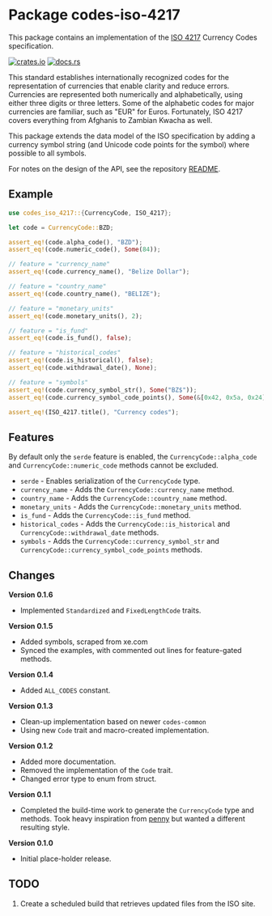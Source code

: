 # Package codes-iso-4217

This package contains an implementation of the
[ISO 4217](https://www.iso.org/iso-4217-currency-codes.html)
Currency Codes specification.

[![crates.io](https://img.shields.io/crates/v/codes-iso-4217.svg)](https://crates.io/crates/codes-iso-4217)
[![docs.rs](https://docs.rs/codes-iso-4217/badge.svg)](https://docs.rs/codes-iso-4217)

This standard establishes internationally recognized codes for the
representation of currencies that enable clarity and reduce errors. Currencies
are represented both numerically and alphabetically, using either three digits
or three letters. Some of the alphabetic codes for major currencies are
familiar, such as "EUR" for Euros. Fortunately, ISO 4217 covers everything
from Afghanis to Zambian Kwacha as well.

This package extends the data model of the ISO specification by adding a
currency symbol string (and Unicode code points for the symbol) where possible
to all symbols.

For notes on the design of the API, see the repository 
[README](https://github.com/johnstonskj/rust-codes/blob/main/README.md).

## Example

```rust
use codes_iso_4217::{CurrencyCode, ISO_4217};

let code = CurrencyCode::BZD;

assert_eq!(code.alpha_code(), "BZD");
assert_eq!(code.numeric_code(), Some(84));

// feature = "currency_name"
assert_eq!(code.currency_name(), "Belize Dollar");

// feature = "country_name"
assert_eq!(code.country_name(), "BELIZE");

// feature = "monetary_units"
assert_eq!(code.monetary_units(), 2);

// feature = "is_fund"
assert_eq!(code.is_fund(), false);

// feature = "historical_codes"
assert_eq!(code.is_historical(), false);
assert_eq!(code.withdrawal_date(), None);

// feature = "symbols"
assert_eq!(code.currency_symbol_str(), Some("BZ$"));
assert_eq!(code.currency_symbol_code_points(), Some(&[0x42, 0x5a, 0x24]));

assert_eq!(ISO_4217.title(), "Currency codes");
```

## Features

By default only the `serde` feature is enabled, the `CurrencyCode::alpha_code` and
`CurrencyCode::numeric_code` methods cannot be excluded.

* `serde` - Enables serialization of the `CurrencyCode` type.
* `currency_name` - Adds the `CurrencyCode::currency_name` method.
* `country_name` - Adds the `CurrencyCode::country_name` method.
* `monetary_units` - Adds the `CurrencyCode::monetary_units` method.
* `is_fund` - Adds the `CurrencyCode::is_fund` method.
* `historical_codes` - Adds the `CurrencyCode::is_historical` and `CurrencyCode::withdrawal_date` methods.
* `symbols` - Adds the `CurrencyCode::currency_symbol_str` and `CurrencyCode::currency_symbol_code_points` methods.

## Changes

**Version 0.1.6**

* Implemented `Standardized` and `FixedLengthCode` traits.

**Version 0.1.5**

* Added symbols, scraped from xe.com
* Synced the examples, with commented out lines for feature-gated methods.

**Version 0.1.4**

* Added `ALL_CODES` constant.

**Version 0.1.3**

* Clean-up implementation based on newer `codes-common`
* Using new `Code` trait and macro-created implementation.

**Version 0.1.2**

* Added more documentation.
* Removed the implementation of the `Code` trait.
* Changed error type to enum from struct.

**Version 0.1.1**

* Completed the build-time work to generate the `CurrencyCode` type and
  methods. Took heavy inspiration from
  [penny](https://github.com/bb010g/penny) but wanted a different resulting style.

**Version 0.1.0**

* Initial place-holder release.

## TODO

1. Create a scheduled build that retrieves updated files from the ISO site.
